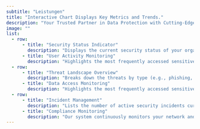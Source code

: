 ```yaml
---
subtitle: "Leistungen"
title: "Interactive Chart Displays Key Metrics and Trends."
description: "Your Trusted Partner in Data Protection with Cutting-Edge Solutions <br> for Comprehensive Data Security."
image: ""
list:
  - row:
      - title: "Security Status Indicator"
        description: "Displays the current security status of your organization with a clear color-coded indicator."
      - title: "User Activity Monitoring"
        description: "Highlights the most frequently accessed sensitive files or databases and the users involved, ensuring transparency and control over critical data."
  - row:
      - title: "Threat Landscape Overview"
        description: "Breaks down the threats by type (e.g., phishing, malware, ransomware) to give a detailed overview of the threat landscape."
      - title: "Data Access Monitoring"
        description: "Highlights the most frequently accessed sensitive files or databases and the users involved."
  - row:
      - title: "Incident Management"
        description: "Lists the number of active security incidents currently being addressed."
      - title: "Compliance Monitoring"
        description: "Our system continuously monitors your network and data environments for any suspicious activities."
---
```

